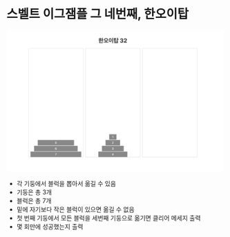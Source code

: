 # 스벨트 이그잼플 그 네번째, 한오이탑

![](./preview.png)

- 각 기둥에서 블럭을 뽑아서 옮길 수 있음
- 기둥은 총 3개
- 블럭은 총 7개
- 밑에 자기보다 작은 블럭이 있으면 옮길 수 없음
- 첫 번째 기둥에서 모든 블럭을 세번째 기둥으로 옮기면 클리어 메세지 출력
- 몇 회만에 성공했는지 출력
